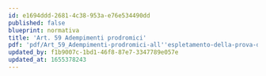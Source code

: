 ```yaml
---
id: e1694ddd-2681-4c38-953a-e76e534490dd
published: false
blueprint: normativa
title: 'Art. 59 Adempimenti prodromici'
pdf: 'pdf/Art_59_Adempimenti-prodromici-all''espletamento-della-prova-disciplinare-di-cui-all''articolo-8-del-Decreto.pdf'
updated_by: f1b9007c-1bd1-46f8-87e7-3347789e057e
updated_at: 1655378243
---
```

